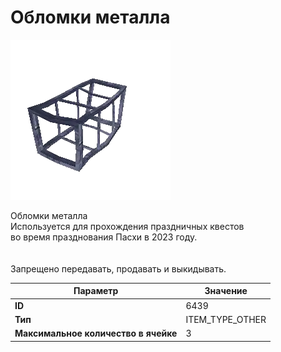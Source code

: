 # Обломки металла

![Item Image](../img/6439.webp?raw=true)

Обломки металла<br>Используется для прохождения праздничных квестов<br>во время празднования Пасхи в 2023 году.<br><br><br>Запрещено передавать, продавать и выкидывать.


| Параметр | Значение |
|----------|----------|
| **ID** | 6439 |
| **Тип** | ITEM_TYPE_OTHER |
| **Максимальное количество в ячейке** | 3 |

